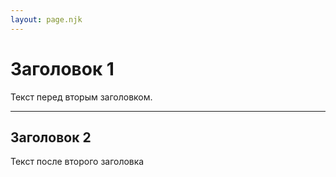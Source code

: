 ```yaml
---
layout: page.njk
---
```


# Заголовок 1

Текст перед вторым заголовком.

---

## Заголовок 2

Текст после второго заголовка
